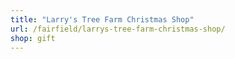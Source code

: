 ```yaml
---
title: "Larry's Tree Farm Christmas Shop"
url: /fairfield/larrys-tree-farm-christmas-shop/
shop: gift
---
```

